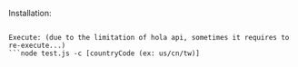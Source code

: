 Installation:
```npm install

Execute: (due to the limitation of hola api, sometimes it requires to re-execute...)
```node test.js -c [countryCode (ex: us/cn/tw)]
